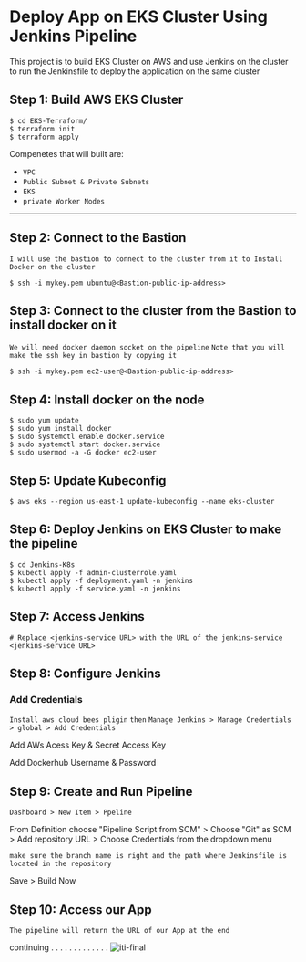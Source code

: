 # Deploy App on EKS Cluster Using Jenkins Pipeline

This project is to build EKS Cluster on AWS and use Jenkins on the cluster to run the Jenkinsfile to deploy the application on the same cluster

## Step 1: Build AWS EKS Cluster

```
$ cd EKS-Terraform/
$ terraform init
$ terraform apply
```
Compenetes that will built are:

- `VPC`
- `Public Subnet & Private Subnets`
-  `EKS`
-  `private Worker Nodes`
---

## Step 2: Connect to the Bastion 
`I will use the bastion to connect to the cluster from it to Install Docker on the cluster`

```
$ ssh -i mykey.pem ubuntu@<Bastion-public-ip-address>
```

## Step 3: Connect to the cluster from the Bastion to install docker on it
`We will need docker daemon socket on the pipeline`
`Note that you will make the ssh key in bastion by copying it`
```
$ ssh -i mykey.pem ec2-user@<Bastion-public-ip-address>
```

## Step 4: Install docker on the node

```
$ sudo yum update
$ sudo yum install docker
$ sudo systemctl enable docker.service
$ sudo systemctl start docker.service
$ sudo usermod -a -G docker ec2-user
```


## Step 5: Update Kubeconfig

```
$ aws eks --region us-east-1 update-kubeconfig --name eks-cluster
```

## Step 6: Deploy Jenkins on EKS Cluster to make the pipeline

```
$ cd Jenkins-K8s
$ kubectl apply -f admin-clusterrole.yaml
$ kubectl apply -f deployment.yaml -n jenkins
$ kubectl apply -f service.yaml -n jenkins
```

## Step 7: Access Jenkins

```
# Replace <jenkins-service URL> with the URL of the jenkins-service
<jenkins-service URL>
```
## Step 8: Configure Jenkins

### Add Credentials

`Install aws cloud bees pligin`
`then`
`Manage Jenkins > Manage Credentials > global > Add Credentials`

Add AWs Acess Key & Secret Access Key

Add Dockerhub Username & Password

## Step 9: Create and Run Pipeline

`Dashboard > New Item > Ppeline`

From Definition choose "Pipeline Script from SCM" > Choose "Git" as SCM > Add repository URL > Choose Credentials from the dropdown menu

`make sure the branch name is right and the path where Jenkinsfile is located in the repository`

Save > Build Now

## Step 10: Access our App

`The pipeline will return the URL of our App at the end `





continuing
.
.
.
.
.
.
.
.
.
.
.
.
.
![iti-final](https://github.com/0xZe/ITI-Final-Project/assets/81789671/3a9e3f13-005a-40c4-9b37-9f7a0e239ada)
```

